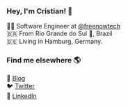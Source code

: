 ### Hey, I'm Cristian! 👋

👨‍💻 Software Engineer at [@freenowtech](https://github.com/freenowtech/)  
🇧🇷 From Rio Grande do Sul 🧉, Brazil  
🇩🇪 Living in Hamburg, Germany. 

### Find me elsewhere 🌎  

🚀 [Blog](https://ocristian.github.io)  
🐦 [Twitter](https://twitter.com/_ocristian)  
💼 [LinkedIn](https://www.linkedin.com/in/ocristian/)  
